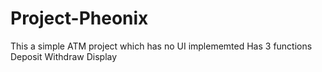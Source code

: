 # Project-Pheonix
This a simple ATM project which has no UI implememted
Has 3 functions 
  Deposit
  Withdraw
  Display
  
